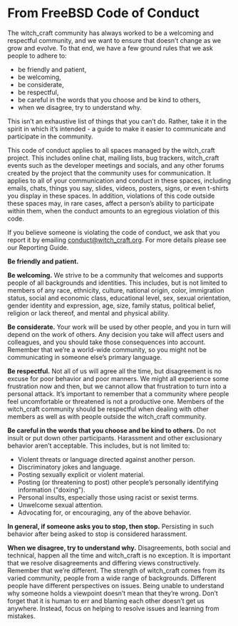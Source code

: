 # From FreeBSD Code of Conduct

The witch_craft community has always worked to be a welcoming and
respectful
community, and we want to ensure that doesn’t change as we grow and
evolve. To that end, we have a few ground rules that we ask people to
adhere to:

- be friendly and patient,
- be welcoming,
- be considerate,
- be respectful,
- be careful in the words that you choose and be kind to others,
- when we disagree, try to understand why.

This isn’t an exhaustive list of things that you can’t do. Rather,
take it in the spirit in which it’s intended - a guide to make it easier
to communicate and participate in the community.

This code of conduct applies to all spaces managed by the witch_craft
project. This includes online chat, mailing lists, bug trackers,
witch_craft
events such as the developer meetings and socials, and any other forums
created
by the project that the community uses for communication. It applies
to all
of your communication and conduct in these spaces, including emails,
chats,
things you say, slides, videos, posters, signs, or even t-shirts you
display
in these spaces. In addition, violations of this code outside these spaces
may, in rare cases, affect a person’s ability to participate within
them,
when the conduct amounts to an egregious violation of this code.

If you believe someone is violating the code of conduct, we ask that you
report it by emailing conduct@witch_craft.org. For more details please see
our Reporting Guide.

**Be friendly and patient.**

**Be welcoming.** We strive to be a community that welcomes and supports
people of all backgrounds and identities. This includes, but is not
limited to
members of any race, ethnicity, culture, national origin, color,
immigration
status, social and economic class, educational level, sex, sexual
orientation,
gender identity and expression, age, size, family status, political
belief,
religion or lack thereof, and mental and physical ability.

**Be considerate.** Your work will be used by other people, and you
in turn
will depend on the work of others. Any decision you take will affect users
and colleagues, and you should take those consequences into
account. Remember
that we’re a world-wide community, so you might not be communicating in
someone else’s primary language.

**Be respectful.** Not all of us will agree all the time, but disagreement
is no excuse for poor behavior and poor manners. We might all experience
some frustration now and then, but we cannot allow that frustration
to turn
into a personal attack. It’s important to remember that a community
where
people feel uncomfortable or threatened is not a productive one. Members
of the witch_craft community should be respectful when dealing with other
members as well as with people outside the witch_craft community.

**Be careful in the words that you choose and be kind to others.** Do not
insult or put down other participants. Harassment and other exclusionary
behavior aren’t acceptable. This includes, but is not limited to:

- Violent threats or language directed against another person.
- Discriminatory jokes and language.
- Posting sexually explicit or violent material.
- Posting (or threatening to post) other people’s personally identifying
information ("doxing").
- Personal insults, especially those using racist or sexist terms.
- Unwelcome sexual attention.
- Advocating for, or encouraging, any of the above behavior.

**In general, if someone asks you to stop, then stop.** Persisting in such
behavior after being asked to stop is considered harassment.

**When we disagree, try to understand why.** Disagreements, both
social and
technical, happen all the time and witch_craft is no exception. It is
important
that we resolve disagreements and differing views constructively. Remember
that we’re different. The strength of witch_craft comes from its varied
community, people from a wide range of backgrounds. Different people have
different perspectives on issues. Being unable to understand why someone
holds a viewpoint doesn’t mean that they’re wrong. Don’t forget that
it is human to err and blaming each other doesn’t get us
anywhere. Instead,
focus on helping to resolve issues and learning from mistakes.

